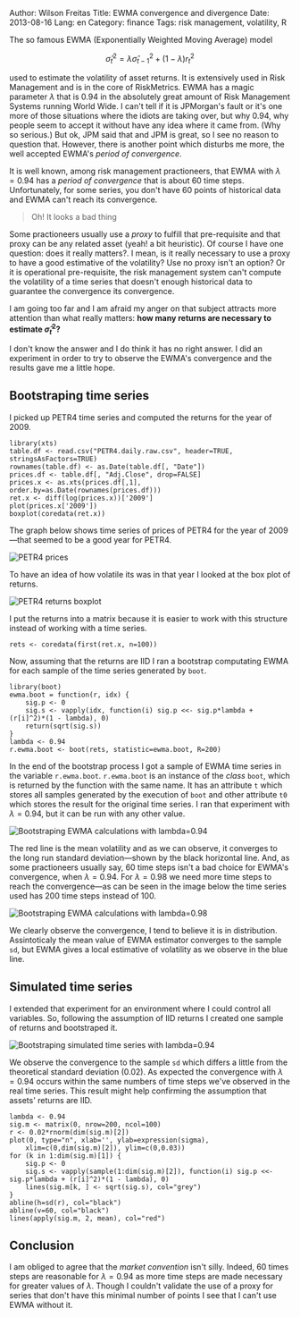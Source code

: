 Author: Wilson Freitas
Title: EWMA convergence and divergence 
Date: 2013-08-16
Lang: en
Category: finance
Tags: risk management, volatility, R


The so famous EWMA (Exponentially Weighted Moving Average) model

$$
\hat\sigma^2_t = \lambda\hat\sigma^2_{t-1} + (1 - \lambda)r^2_t
$$

used to estimate the volatility of asset returns.
It is extensively used in Risk Management and is in the core of RiskMetrics.
EWMA has a magic parameter $\lambda$ that is $0.94$ in the absolutely great amount of Risk Management Systems running World Wide.
I can't tell if it is JPMorgan's fault or it's one more of those situations where the idiots are taking over, but why $0.94$, why people seem to accept it without have any idea where it came from. (Why so serious.)
But ok, JPM said that and JPM is great, so I see no reason to question that.
However, there is another point which disturbs me more, the well accepted EWMA's *period of convergence*.

It is well known, among risk management practioneers, that EWMA with $\lambda=0.94$ has a *period of convergence* that is about 60 time steps.
Unfortunately, for some series, you don't have 60 points of historical data and EWMA can't reach its convergence.

> Oh! It looks a bad thing

Some practioneers usually use a *proxy* to fulfill that pre-requisite and that proxy can be any related asset (yeah! a bit heuristic).
Of course I have one question: does it really matters?.
I mean, is it really necessary to use a proxy to have a good estimative of the volatility?
Use no proxy isn't an option?
Or it is operational pre-requisite, the risk management system can't compute the volatility of a time series that doesn't enough historical data to guarantee the convergence its convergence.

I am going too far and I am afraid my anger on that subject attracts more attention than what really matters: **how many returns are necessary to estimate $\hat\sigma^2_t$?**

I don't know the answer and I do think it has no right answer.
I did an experiment in order to try to observe the EWMA's convergence and the results gave me a little hope.

## Bootstraping time series

I picked up PETR4 time series and computed the returns for the year of 2009.

```{r}
library(xts)
table.df <- read.csv("PETR4.daily.raw.csv", header=TRUE, stringsAsFactors=TRUE)
rownames(table.df) <- as.Date(table.df[, "Date"])
prices.df <- table.df[, "Adj.Close", drop=FALSE]
prices.x <- as.xts(prices.df[,1], order.by=as.Date(rownames(prices.df)))
ret.x <- diff(log(prices.x))['2009']
plot(prices.x['2009'])
boxplot(coredata(ret.x))
```

The graph below shows time series of prices of PETR4 for the year of 2009—that seemed to be a good year for PETR4.

![PETR4 prices]({filename}/figure/prices.png)

To have an idea of how volatile its was in that year I looked at the box plot of returns.

![PETR4 returns boxplot]({filename}/figure/boxplot.png)

I put the returns into a matrix because it is easier to work with this structure instead of working with a time series.

```{r}
rets <- coredata(first(ret.x, n=100))
```

Now, assuming that the returns are IID I ran a bootstrap computating EWMA for each sample of the time series generated by `boot`.

```{r}
library(boot)
ewma.boot = function(r, idx) {
	sig.p <- 0
	sig.s <- vapply(idx, function(i) sig.p <<- sig.p*lambda + (r[i]^2)*(1 - lambda), 0)
	return(sqrt(sig.s))
}
lambda <- 0.94
r.ewma.boot <- boot(rets, statistic=ewma.boot, R=200)
```

In the end of the bootstrap process I got a sample of EWMA time series in the variable `r.ewma.boot`.
`r.ewma.boot` is an instance of the *class* `boot`, which is returned by the function with the same name.
It has an attribute `t` which stores all samples generated by the execution of `boot` and other attribute `t0` which stores the result for the original time series.
I ran that experiment with $\lambda=0.94$, but it can be run with any other value.

![Bootstraping EWMA calculations with lambda=0.94]({filename}/figure/bootstrap-lambda94.png)

The red line is the mean volatility and as we can observe, it converges to the long run standard deviation—shown by the black horizontal line.
And, as some practioneers usually say, 60 time steps isn't a bad choice for EWMA's convergence, when $\lambda=0.94$.
For $\lambda=0.98$ we need more time steps to reach the convergence—as can be seen in the image below the time series used has 200 time steps instead of 100.

![Bootstraping EWMA calculations with lambda=0.98]({filename}/figure/bootstrap-lambda98.png)

We clearly observe the convergence, I tend to believe it is in distribution.
Assintoticaly the mean value of EWMA estimator converges to the sample `sd`, but EWMA gives a local estimative of volatility as we observe in the blue line.


## Simulated time series

I extended that experiment for an environment where I could control all variables.
So, following the assumption of IID returns I created one sample of returns and bootstraped it.

![Bootstraping simulated time series with lambda=0.94]({filename}/figure/bootstrap-lambda94-sim.png)

We observe the convergence to the sample `sd` which differs a little from the theoretical standard deviation (0.02).
As expected the convergence with $\lambda=0.94$ occurs within the same numbers of time steps we've observed in the real time series.
This result might help confirming the assumption that assets' returns are IID.

	lambda <- 0.94
	sig.m <- matrix(0, nrow=200, ncol=100)
	r <- 0.02*rnorm(dim(sig.m)[2])
	plot(0, type="n", xlab='', ylab=expression(sigma), 
		xlim=c(0,dim(sig.m)[2]), ylim=c(0,0.03))
	for (k in 1:dim(sig.m)[1]) {
		sig.p <- 0
		sig.s <- vapply(sample(1:dim(sig.m)[2]), function(i) sig.p <<- sig.p*lambda + (r[i]^2)*(1 - lambda), 0)
		lines(sig.m[k, ] <- sqrt(sig.s), col="grey")
	}
	abline(h=sd(r), col="black")
	abline(v=60, col="black")
	lines(apply(sig.m, 2, mean), col="red")


## Conclusion

I am obliged to agree that the *market convention* isn't silly.
Indeed, 60 times steps are reasonable for $\lambda=0.94$ as more time steps are made necessary for greater values of $\lambda$.
Though I couldn't validate the use of a proxy for series that don't have this minimal number of points I see that I can't use EWMA without it.
